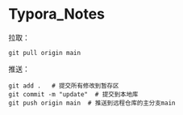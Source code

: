 # Typora_Notes

拉取：

```shell
git pull origin main
```



推送：

```shell
git add .   # 提交所有修改到暂存区
git commit -m "update"  # 提交到本地库
git push origin main  # 推送到远程仓库的主分支main
```

